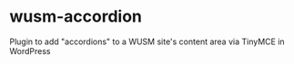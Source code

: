 wusm-accordion
==============

Plugin to add "accordions" to a WUSM site's content area via TinyMCE in WordPress
